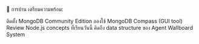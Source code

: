 📝 การบ้าน
เตรียมความพร้อม:

ติดตั้ง MongoDB Community Edition
ลองใช้ MongoDB Compass (GUI tool)
Review Node.js concepts ที่เรียนวันนี้
คิดถึง data structure ของ Agent Wallboard System
